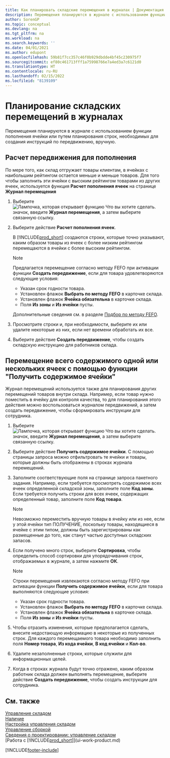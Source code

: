 ```yaml
---
title: Как планировать складские перемещения в журналах | Документация Майкрософт
description: Перемещения планируются в журнале с использованием функции пополнения ячейки или путем планирования строк, необходимых для создания инструкций по передвижению, вручную.
author: SorenGP
ms.topic: conceptual
ms.devlang: na
ms.tgt_pltfrm: na
ms.workload: na
ms.search.keywords: ''
ms.date: 04/01/2021
ms.author: edupont
ms.openlocfilehash: 59b81f7cc357c46f0b929dbdde4bf45c230975f7
ms.sourcegitcommit: ef80c461713fff1a75998766e7a4ed3a7c6121d0
ms.translationtype: HT
ms.contentlocale: ru-RU
ms.lasthandoff: 02/15/2022
ms.locfileid: "8139109"
---
```

# <a name="plan-warehouse-movements-in-worksheets"></a>Планирование складских перемещений в журналах
Перемещения планируются в журнале с использованием функции пополнения ячейки или путем планирования строк, необходимых для создания инструкций по передвижению, вручную.  

## <a name="to-calculate-a-replenishment-movement"></a>Расчет передвижения для пополнения  
По мере того, как склад отгружает товары клиентам, в ячейках с наибольшим рейтингом остается меньше и меньше товаров. Для того чтобы заполнить эти ячейки с высоким рейтингом товарами из других ячеек, используется функция **Расчет пополнения ячеек** на странице **Журнал перемещения**

1.  Выберите ![Лампочка, которая открывает функцию Что вы хотите сделать.](media/ui-search/search_small.png "Что вы хотите сделать") значок, введите **Журнал перемещения**, а затем выберите связанную ссылку.  
2.  Выберите действие **Расчет пополнения ячеек**.  

    В [!INCLUDE[prod_short](includes/prod_short.md)] создаются строки, которые точно указывают, каким образом товары из ячеек с более низким рейтингом перемещаются в ячейки с более высоким рейтингом.  

    > [!NOTE]  
    >  Предлагается перемещение согласно методу FEFO при активации функции **Создать передвижение**, если для товара удовлетворяются следующие условия:  
    >   
    >  -   Указан срок годности товара.  
    > -   Установлен флажок **Выбрать по методу FEFO** в карточке склада.  
    > -   Установлен флажок **Ячейка обязательна** в карточке склада.  
    > -   Поля **Из зоны** и **Из ячейки** пусты.  

    Дополнительные сведения см. в разделе [Подбор по методу FEFO](warehouse-picking-by-fefo.md).  

3.  Просмотрите строки и, при необходимости, выберите их или удалите некоторые из них, если нет времени обработать их все.  
4.  Выберите действие **Создать передвижение**, чтобы создать складскую инструкцию для работников склада.  

## <a name="to-move-the-entire-contents-of-one-or-more-bins-by-using-the-get-bin-content-function"></a>Перемещение всего содержимого одной или нескольких ячеек с помощью функции "Получить содержимое ячейки"  
Журнал перемещений используется также для планирования других перемещений товаров внутри склада. Например, если товар нужно поместить в ячейку для контроля качества, то для планирования этого действия можно воспользоваться журналом передвижений, а затем создать передвижение, чтобы сформировать инструкции для сотрудника.  

1.  Выберите ![Лампочка, которая открывает функцию Что вы хотите сделать.](media/ui-search/search_small.png "Что вы хотите сделать") значок, введите **Журнал перемещения**, а затем выберите связанную ссылку.  
2.  Выберите действие **Получить содержимое ячейки**. С помощью страницы запроса можно отфильтровать те ячейки и товары, которые должны быть отображены в строках журнала перемещений.  
3.  Заполните соответствующие поля на странице запроса пакетного задания. Например, если требуется просмотреть содержимое всех ячеек определенной складской зоны, заполните поле **Код зоны**. Если требуется получить строки для всех ячеек, содержащих определенный товар, заполните поле **Код товара**.  

    > [!NOTE]  
    >  Невозможно переместить вручную товары в ячейку или из нее, если у этой ячейки тип ПОЛУЧЕНИЕ, поскольку товары, находящиеся в ячейке с этим типом, должны быть зарегистрированы как размещенные до того, как станут частью доступных складских запасов.  

4.  Если получено много строк, выберите **Сортировка**, чтобы определить способ сортировки для упорядочивания строк, отображаемых в журнале, а затем нажмите **ОК**.  

    > [!NOTE]  
    >  Строки перемещения извлекаются согласно методу FEFO при активации функции **Получить содержимое ячейки**, если для товара выполняются следующие условия:  
    >   
    >  -   Указан срок годности товара.  
    > -   Установлен флажок **Выбрать по методу FEFO** в карточке склада.  
    > -   Установлен флажок **Ячейка обязательна** в карточке склада.  
    > -   Поля **Из зоны** и **Из ячейки** пусты.  

5.  Чтобы отразить изменения, которые предполагается сделать, внесите недостающую информацию в некоторые из полученных строк. Для каждого перемещаемого товара необходимо заполнить поля **Номер товара**, **Из кода ячейки**, **В код ячейки** и **Кол-во**.  
6.  Удалите незаполненные строки, которые служили для информационных целей.  
7.  Когда в строках журнала будут точно отражено, каким образом работник склада должен выполнять перемещение, выберите действие **Создать передвижение**, чтобы создать инструкции для сотрудника.  

## <a name="see-also"></a>См. также  
[Управление складом](warehouse-manage-warehouse.md)  
[Наличие](inventory-manage-inventory.md)  
[Настройка управления складом](warehouse-setup-warehouse.md)     
[Управление сборкой](assembly-assemble-items.md)    
[Сведения о проектировании: управление складом](design-details-warehouse-management.md)  
[Работа с [!INCLUDE[prod_short](includes/prod_short.md)]](ui-work-product.md)


[!INCLUDE[footer-include](includes/footer-banner.md)]